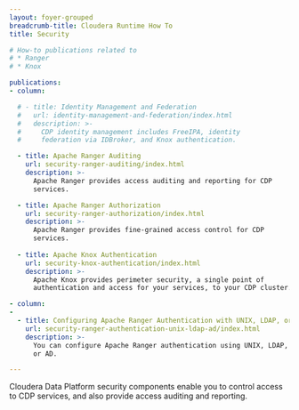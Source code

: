 ```yaml
---
layout: foyer-grouped
breadcrumb-title: Cloudera Runtime How To
title: Security

# How-to publications related to
# * Ranger
# * Knox

publications:
- column:

  # - title: Identity Management and Federation
  #   url: identity-management-and-federation/index.html
  #   description: >-
  #     CDP identity management includes FreeIPA, identity
  #     federation via IDBroker, and Knox authentication.

  - title: Apache Ranger Auditing
    url: security-ranger-auditing/index.html
    description: >-
      Apache Ranger provides access auditing and reporting for CDP
      services.

  - title: Apache Ranger Authorization
    url: security-ranger-authorization/index.html
    description: >-
      Apache Ranger provides fine-grained access control for CDP
      services.
      
  - title: Apache Knox Authentication
    url: security-knox-authentication/index.html
    description: >-
      Apache Knox provides perimeter security, a single point of 
      authentication and access for your services, to your CDP cluster. 

- column:
- 
  - title: Configuring Apache Ranger Authentication with UNIX, LDAP, or AD
    url: security-ranger-authentication-unix-ldap-ad/index.html
    description: >-
      You can configure Apache Ranger authentication using UNIX, LDAP,
      or AD.

---
```


Cloudera Data Platform security components enable you to control access
to CDP services, and also provide access auditing and reporting.
